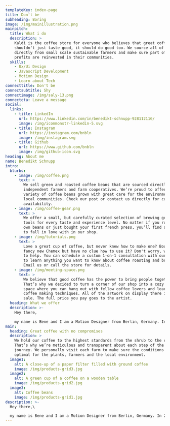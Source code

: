 ```yaml
---
templateKey: index-page
title: Don't be
subheading: Boring
image: /img/mainillustration.png
mainpitch:
  title: What i do
  description: >
    Kaldi is the coffee store for everyone who believes that great coffee
    shouldn't just taste good, it should do good too. We source all of our beans
    directly from small scale sustainable farmers and make sure part of the
    profits are reinvested in their communities.
  skills:
    - Ux/Ui Design
    - Javascript Development
    - Motion Design
    - Learn about Tech
connecttitle: Don't be
connectsubtitle: Shy
connectimage: /img/saly-13.png
connectcta: Leave a message
social:
  links:
    - title: LinkedIn
      url: https://www.linkedin.com/in/benedikt-schnupp-928112116/
      image: /img/iconmonstr-linkedin-5.svg
    - title: Instagram
      url: https://instagram.com/bnbln
      image: /img/instagram.svg
    - title: Github
      url: https://www.github.com/bnbln
      image: /img/github-icon.svg
heading: About me
name: Benedikt Schnupp
intro:
  blurbs:
    - image: /img/coffee.png
      text: >
        We sell green and roasted coffee beans that are sourced directly from
        independent farmers and farm cooperatives. We’re proud to offer a
        variety of coffee beans grown with great care for the environment and
        local communities. Check our post or contact us directly for current
        availability.
    - image: /img/coffee-gear.png
      text: >
        We offer a small, but carefully curated selection of brewing gear and
        tools for every taste and experience level. No matter if you roast your
        own beans or just bought your first french press, you’ll find a gadget
        to fall in love with in our shop.
    - image: /img/tutorials.png
      text: >
        Love a great cup of coffee, but never knew how to make one? Bought a
        fancy new Chemex but have no clue how to use it? Don't worry, we’re here
        to help. You can schedule a custom 1-on-1 consultation with our baristas
        to learn anything you want to know about coffee roasting and brewing.
        Email us or call the store for details.
    - image: /img/meeting-space.png
      text: >
        We believe that good coffee has the power to bring people together.
        That’s why we decided to turn a corner of our shop into a cozy meeting
        space where you can hang out with fellow coffee lovers and learn about
        coffee making techniques. All of the artwork on display there is for
        sale. The full price you pay goes to the artist.
  heading: What we offer
  description: >-
    Hey there, 

    my name is Bene and I am a Motion Designer from Berlin, Germany. In 2019 I’ve graduated as Communication Designer and Media Manager. During my studies I was always curious to learn new things and got into Web Developement. My biggest strength is Communication: I love getting to know new people and get inspired by art, tech and journalism.
main:
  heading: Great coffee with no compromises
  description: >
    We hold our coffee to the highest standards from the shrub to the cup.
    That’s why we’re meticulous and transparent about each step of the coffee’s
    journey. We personally visit each farm to make sure the conditions are
    optimal for the plants, farmers and the local environment.
  image1:
    alt: A close-up of a paper filter filled with ground coffee
    image: /img/products-grid3.jpg
  image2:
    alt: A green cup of a coffee on a wooden table
    image: /img/products-grid2.jpg
  image3:
    alt: Coffee beans
    image: /img/products-grid1.jpg
description: >-
  Hey there,\

  my name is Bene and I am a Motion Designer from Berlin, Germany. In 2019 I’ve graduated as Communication Designer and Media Manager. During my studies I was always curious to learn new things and got into Web Developement. My biggest strength is Communication: I love getting to know new people and get inspired by art, tech and journalism.
---
```

